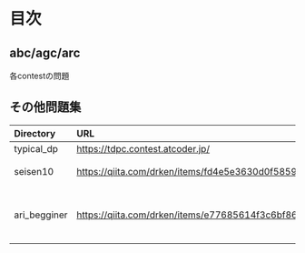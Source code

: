 # 目次

## abc/agc/arc

各contestの問題

## その他問題集

|Directory|URL|Memo|
|:--|:--|:--|
|typical_dp|https://tdpc.contest.atcoder.jp/|DP|
|seisen10|https://qiita.com/drken/items/fd4e5e3630d0f5859067|精選１０問|
|ari_begginer|https://qiita.com/drken/items/e77685614f3c6bf86f44|AtCoder 版！蟻本 (初級編)|

